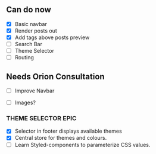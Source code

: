 ## Can do now
- [x] Basic navbar
- [x] Render posts out
- [x] Add tags above posts preview  
- [ ] Search Bar
- [ ] Theme Selector
- [ ] Routing

## Needs Orion Consultation
- [ ] Improve Navbar
- [ ] Images? 


### THEME SELECTOR EPIC
- [x] Selector in footer displays available themes
- [x] Central store for themes and colours.
- [ ] Learn Styled-components to parameterize CSS values.
